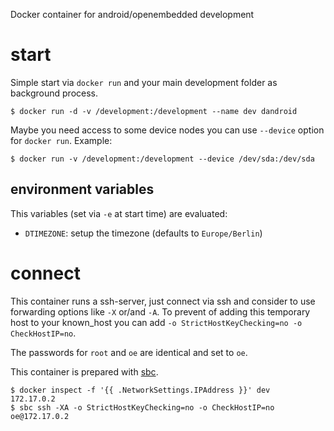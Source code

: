 
Docker container for android/openembedded development

# start

Simple start via `docker run` and your main development folder as background
process.

    $ docker run -d -v /development:/development --name dev dandroid

Maybe you need access to some device nodes you can use `--device` option for
`docker run`. Example:

    $ docker run -v /development:/development --device /dev/sda:/dev/sda

## environment variables

This variables (set via `-e` at start time) are evaluated:

* `DTIMEZONE`: setup the timezone (defaults to `Europe/Berlin`)

# connect

This container runs a ssh-server, just connect via ssh and consider to use
forwarding options like `-X` or/and `-A`. To prevent of adding this temporary
host to your known_host you can add `-o StrictHostKeyChecking=no -o CheckHostIP=no`.

The passwords for `root` and `oe` are identical and set to `oe`.

This container is prepared with [sbc].

    $ docker inspect -f '{{ .NetworkSettings.IPAddress }}' dev
    172.17.0.2
    $ sbc ssh -XA -o StrictHostKeyChecking=no -o CheckHostIP=no oe@172.17.0.2

[sbc]: https://github.com/turicas/sbc

